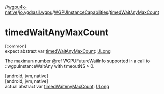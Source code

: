//[wgpu4k-native](../../../index.md)/[io.ygdrasil.wgpu](../index.md)/[WGPUInstanceCapabilities](index.md)/[timedWaitAnyMaxCount](timed-wait-any-max-count.md)

# timedWaitAnyMaxCount

[common]\
expect abstract var [timedWaitAnyMaxCount](timed-wait-any-max-count.md): [ULong](https://kotlinlang.org/api/core/kotlin-stdlib/kotlin/-u-long/index.html)

The maximum number @ref WGPUFutureWaitInfo supported in a call to ::wgpuInstanceWaitAny with timeoutNS > 0.

[android, jvm, native]\
[android, jvm, native]\
actual abstract var [timedWaitAnyMaxCount](timed-wait-any-max-count.md): [ULong](https://kotlinlang.org/api/core/kotlin-stdlib/kotlin/-u-long/index.html)